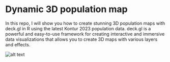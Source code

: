 # Dynamic 3D population map

In this repo, I will show you how to create stunning 3D population maps with deck.gl in R using the latest Kontur 2023 population data. deck.gl is a powerful and easy-to-use framework for creating interactive and immersive data visualizations that allows you to create 3D maps with various layers and effects.

![alt text](https://github.com/milos-agathon/dynamic-3d-population-map/blob/main/stizerland-gif.gif?raw=true)
